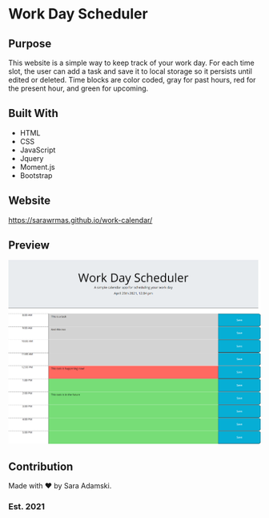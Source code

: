 # Work Day Scheduler

## Purpose
This website is a simple way to keep track of your work day. For each time slot, the user can add a task and save it to local storage so it persists until edited or deleted. Time blocks are color coded, gray for past hours, red for the present hour, and green for upcoming.

## Built With
* HTML
* CSS
* JavaScript
* Jquery
* Moment.js
* Bootstrap

## Website
https://sarawrmas.github.io/work-calendar/

## Preview
!["screenshot of the webpage"](assets/images/screenshot.png?raw=true)

## Contribution
Made with ❤️ by Sara Adamski.

### Est. 2021